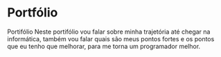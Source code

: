 # Portfólio 
Portifólio 
Neste portifólio vou falar sobre minha trajetória até chegar na informática, também vou falar quais são meus pontos fortes e os pontos que eu tenho que melhorar, para me torna um programador melhor.
